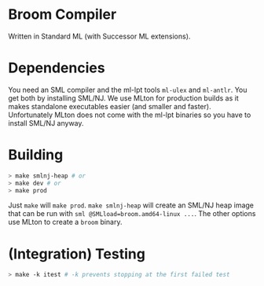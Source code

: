 # Broom Compiler

Written in Standard ML (with Successor ML extensions).

# Dependencies

You need an SML compiler and the ml-lpt tools `ml-ulex` and `ml-antlr`. You get
both by installing SML/NJ. We use MLton for production builds as it makes
standalone executables easier (and smaller and faster). Unfortunately MLton
does not come with the ml-lpt binaries so you have to install SML/NJ anyway.

# Building

```sh
> make smlnj-heap # or
> make dev # or
> make prod
```

Just `make` will `make prod`. `make smlnj-heap` will create an SML/NJ heap
image that can be run with `sml @SMLload=broom.amd64-linux ...`. The other
options use MLton to create a `broom` binary.

# (Integration) Testing

```sh
> make -k itest # -k prevents stopping at the first failed test
```

